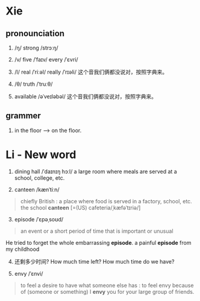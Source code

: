 # Xie
## pronounciation
1. /ŋ/
strong  /strɔːŋ/ 

2. /v/
five /ˈfaɪv/
every /ˈɛvri/

3. /l/
real    /ˈriːəl/ 
really  /ˈrɪəli/ 这个音我们俩都没说对，按照字典来。

4. /θ/
truth /ˈtruːθ/

5. available /əˈveɪləbəl/ 这个音我们俩都没说对，按照字典来。

## grammer
1. in the floor --> on the floor.


# Li - New word
1. dining hall /ˈdaɪnɪŋ hɔːl/ 
a large room where meals are served at a school, college, etc.

2. canteen /kænˈtiːn/
> chiefly British : a place where food is served in a factory, school, etc.
the school **canteen** [=(US) cafeteria/ˌkæfəˈtɪriə/]

3. episode /ˈɛpəˌsoʊd/
> an event or a short period of time that is important or unusual

He tried to forget the whole embarrassing **episode**.
a painful **episode** from my childhood

4. 还剩多少时间?
How much time left?
How much time do we have?

5. envy /ˈɛnvi/
> to feel a desire to have what someone else has : to feel envy because of (someone or something)
I **envy** you for your large group of friends.
